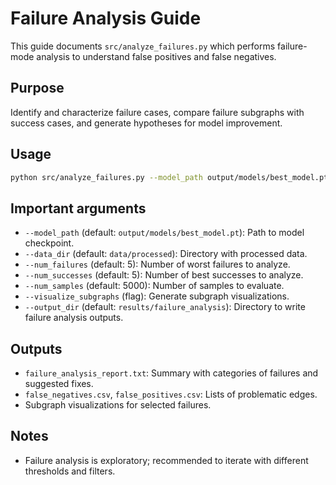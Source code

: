 # Failure Analysis Guide

This guide documents `src/analyze_failures.py` which performs failure-mode analysis to understand false positives and false negatives.

## Purpose

Identify and characterize failure cases, compare failure subgraphs with success cases, and generate hypotheses for model improvement.

## Usage

```bash
python src/analyze_failures.py --model_path output/models/best_model.pt --data_dir data/processed --output_dir results/failure_analysis
```

## Important arguments

- `--model_path` (default: `output/models/best_model.pt`): Path to model checkpoint.
- `--data_dir` (default: `data/processed`): Directory with processed data.
- `--num_failures` (default: 5): Number of worst failures to analyze.
- `--num_successes` (default: 5): Number of best successes to analyze.
- `--num_samples` (default: 5000): Number of samples to evaluate.
- `--visualize_subgraphs` (flag): Generate subgraph visualizations.
- `--output_dir` (default: `results/failure_analysis`): Directory to write failure analysis outputs.

## Outputs

- `failure_analysis_report.txt`: Summary with categories of failures and suggested fixes.
- `false_negatives.csv`, `false_positives.csv`: Lists of problematic edges.
- Subgraph visualizations for selected failures.

## Notes

- Failure analysis is exploratory; recommended to iterate with different thresholds and filters.
